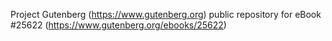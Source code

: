 Project Gutenberg (https://www.gutenberg.org) public repository for eBook #25622 (https://www.gutenberg.org/ebooks/25622)
